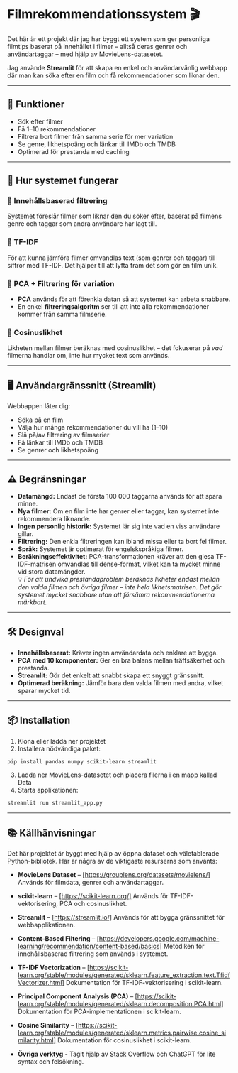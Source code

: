 # Filmrekommendationssystem 🎬

Det här är ett projekt där jag har byggt ett system som ger personliga filmtips baserat på innehållet i filmer – alltså deras genrer och användartaggar – med hjälp av MovieLens-datasetet.

Jag använde **Streamlit** för att skapa en enkel och användarvänlig webbapp där man kan söka efter en film och få rekommendationer som liknar den.

---

## 🚀 Funktioner

- Sök efter filmer
- Få 1–10 rekommendationer
- Filtrera bort filmer från samma serie för mer variation
- Se genre, likhetspoäng och länkar till IMDb och TMDB
- Optimerad för prestanda med caching

---

## 🧠 Hur systemet fungerar

### 📌 Innehållsbaserad filtrering  
Systemet föreslår filmer som liknar den du söker efter, baserat på filmens genre och taggar som andra användare har lagt till.

### 🧮 TF-IDF  
För att kunna jämföra filmer omvandlas text (som genrer och taggar) till siffror med TF-IDF. Det hjälper till att lyfta fram det som gör en film unik.

### 🧊 PCA + Filtrering för variation  
- **PCA** används för att förenkla datan så att systemet kan arbeta snabbare.
- En enkel **filtreringsalgoritm** ser till att inte alla rekommendationer kommer från samma filmserie.

### 📏 Cosinuslikhet  
Likheten mellan filmer beräknas med cosinuslikhet – det fokuserar på *vad* filmerna handlar om, inte hur mycket text som används.

---

## 🖥️ Användargränssnitt (Streamlit)

Webbappen låter dig:
- Söka på en film
- Välja hur många rekommendationer du vill ha (1–10)
- Slå på/av filtrering av filmserier
- Få länkar till IMDb och TMDB
- Se genrer och likhetspoäng

---

## ⚠️ Begränsningar

- **Datamängd:** Endast de första 100 000 taggarna används för att spara minne.
- **Nya filmer:** Om en film inte har genrer eller taggar, kan systemet inte rekommendera liknande. 
- **Ingen personlig historik:** Systemet lär sig inte vad en viss användare gillar.
- **Filtrering:** Den enkla filtreringen kan ibland missa eller ta bort fel filmer.
- **Språk:** Systemet är optimerat för engelskspråkiga filmer.
- **Beräkningseffektivitet:** PCA-transformationen kräver att den glesa TF-IDF-matrisen omvandlas till dense-format, vilket kan ta mycket minne vid stora datamängder.  
💡 *För att undvika prestandaproblem beräknas likheter endast mellan den valda filmen och övriga filmer – inte hela likhetsmatrisen. Det gör systemet mycket snabbare utan att försämra rekommendationerna märkbart.*

---

## 🛠️ Designval

- **Innehållsbaserat:** Kräver ingen användardata och enklare att bygga.
- **PCA med 10 komponenter:** Ger en bra balans mellan träffsäkerhet och prestanda.
- **Streamlit:** Gör det enkelt att snabbt skapa ett snyggt gränssnitt.
- **Optimerad beräkning:** Jämför bara den valda filmen med andra, vilket sparar mycket tid.

---

## 📦 Installation

1. Klona eller ladda ner projektet
2. Installera nödvändiga paket:
```bash
pip install pandas numpy scikit-learn streamlit
```

3. Ladda ner MovieLens-datasetet och placera filerna i en mapp kallad Data
4. Starta applikationen:
```bash
streamlit run streamlit_app.py
```

---

## 📚 Källhänvisningar

Det här projektet är byggt med hjälp av öppna dataset och väletablerade Python-bibliotek. Här är några av de viktigaste resurserna som använts:

- **MovieLens Dataset** – [https://grouplens.org/datasets/movielens/]
  Används för filmdata, genrer och användartaggar.

- **scikit-learn** – [https://scikit-learn.org/] 
  Används för TF-IDF-vektorisering, PCA och cosinuslikhet.

- **Streamlit** – [https://streamlit.io/]
  Används för att bygga gränssnittet för webbapplikationen.

- **Content-Based Filtering** – [https://developers.google.com/machine-learning/recommendation/content-based/basics] 
  Metodiken för innehållsbaserad filtrering som används i systemet.

- **TF-IDF Vectorization** – [https://scikit-learn.org/stable/modules/generated/sklearn.feature_extraction.text.TfidfVectorizer.html]
  Dokumentation för TF-IDF-vektorisering i scikit-learn.

- **Principal Component Analysis (PCA)** – [https://scikit-learn.org/stable/modules/generated/sklearn.decomposition.PCA.html]
  Dokumentation för PCA-implementationen i scikit-learn.

- **Cosine Similarity** – [https://scikit-learn.org/stable/modules/generated/sklearn.metrics.pairwise.cosine_similarity.html] 
  Dokumentation för cosinuslikhet i scikit-learn.

- **Övriga verktyg** - Tagit hjälp av Stack Overflow och ChatGPT för lite syntax och felsökning.


